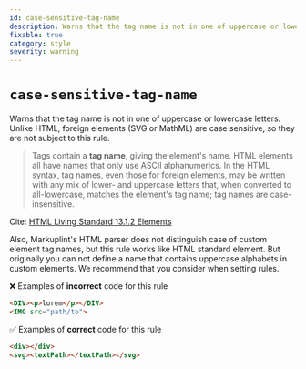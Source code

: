 ```yaml
---
id: case-sensitive-tag-name
description: Warns that the tag name is not in one of uppercase or lowercase letters.
fixable: true
category: style
severity: warning
---
```


# `case-sensitive-tag-name`

Warns that the tag name is not in one of uppercase or lowercase letters. Unlike HTML, foreign elements (SVG or MathML) are case sensitive, so they are not subject to this rule.

> Tags contain a **tag name**, giving the element's name. HTML elements all have names that only use ASCII alphanumerics. In the HTML syntax, tag names, even those for foreign elements, may be written with any mix of lower- and uppercase letters that, when converted to all-lowercase, matches the element's tag name; tag names are case-insensitive.

Cite: [HTML Living Standard 13.1.2 Elements](https://html.spec.whatwg.org/multipage/syntax.html#syntax-tag-name:~:text=Tags%20contain%20a,are%20case%2Dinsensitive.)

Also, Markuplint's HTML parser does not distinguish case of custom element tag names, but this rule works like HTML standard element. But originally you can not define a name that contains uppercase alphabets in custom elements. We recommend that you consider when setting rules.

❌ Examples of **incorrect** code for this rule

<!-- prettier-ignore-start -->
```html
<DIV><p>lorem</p></DIV>
<IMG src="path/to">
```
<!-- prettier-ignore-end -->

✅ Examples of **correct** code for this rule

<!-- prettier-ignore-start -->
```html
<div></div>
<svg><textPath></textPath></svg>
```
<!-- prettier-ignore-end -->
